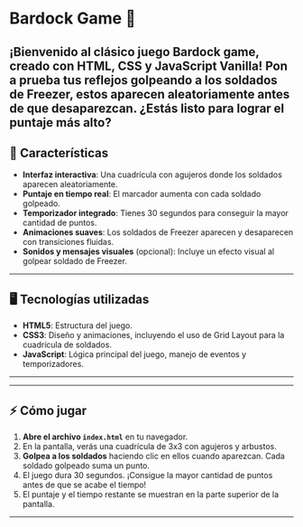 # Bardock Game 🐲
¡Bienvenido al clásico juego **Bardock game**, creado con **HTML**, **CSS** y **JavaScript Vanilla**!
Pon a prueba tus reflejos golpeando a los soldados de Freezer, estos aparecen aleatoriamente antes de que desaparezcan. ¿Estás listo para lograr el puntaje más alto?
---
## :rocket: Características
- **Interfaz interactiva**: Una cuadrícula con agujeros donde los soldados aparecen aleatoriamente.
- **Puntaje en tiempo real**: El marcador aumenta con cada soldado golpeado.
- **Temporizador integrado**: Tienes 30 segundos para conseguir la mayor cantidad de puntos.
- **Animaciones suaves**: Los soldados de Freezer aparecen y desaparecen con transiciones fluidas.
- **Sonidos y mensajes visuales** (opcional): Incluye un efecto visual al golpear soldado de Freezer.
---
## :desktop_computer: Tecnologías utilizadas
- **HTML5**: Estructura del juego.
- **CSS3**: Diseño y animaciones, incluyendo el uso de Grid Layout para la cuadrícula de soldados.
- **JavaScript**: Lógica principal del juego, manejo de eventos y temporizadores.
---
---
## :zap: Cómo jugar
1. **Abre el archivo `index.html`** en tu navegador.
2. En la pantalla, verás una cuadrícula de 3x3 con agujeros y arbustos.
3. **Golpea a los soldados** haciendo clic en ellos cuando aparezcan. Cada soldado golpeado suma un punto.
4. El juego dura 30 segundos. ¡Consigue la mayor cantidad de puntos antes de que se acabe el tiempo!
5. El puntaje y el tiempo restante se muestran en la parte superior de la pantalla.
---
